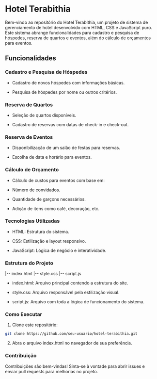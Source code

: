 # Hotel Terabithia

Bem-vindo ao repositório do Hotel Terabithia, um projeto de sistema de gerenciamento de hotel desenvolvido com HTML, CSS e JavaScript puro. Este sistema abrange funcionalidades para cadastro e pesquisa de hóspedes, reserva de quartos e eventos, além do cálculo de orçamentos para eventos.

## Funcionalidades

### Cadastro e Pesquisa de Hóspedes

- Cadastro de novos hóspedes com informações básicas.

- Pesquisa de hóspedes por nome ou outros critérios.

### Reserva de Quartos

- Seleção de quartos disponíveis.

- Cadastro de reservas com datas de check-in e check-out.

### Reserva de Eventos

- Disponibilização de um salão de festas para reservas.

- Escolha de data e horário para eventos.

### Cálculo de Orçamento

- Cálculo de custos para eventos com base em:

- Número de convidados.

- Quantidade de garçons necessários.

- Adição de itens como café, decoração, etc.

### Tecnologias Utilizadas

- HTML: Estrutura do sistema.

- CSS: Estilização e layout responsivo.

- JavaScript: Lógica de negócio e interatividade.

### Estrutura do Projeto

|-- index.html
|-- style.css
|-- script.js

- index.html: Arquivo principal contendo a estrutura do site.

- style.css: Arquivo responsável pela estilização visual.

- script.js: Arquivo com toda a lógica de funcionamento do sistema.

### Como Executar

1. Clone este repositório:
```` bash   
git clone https://github.com/seu-usuario/hotel-terabithia.git
````
2. Abra o arquivo index.html no navegador de sua preferência.

### Contribuição

Contribuições são bem-vindas! Sinta-se à vontade para abrir issues e enviar pull requests para melhorias no projeto.
